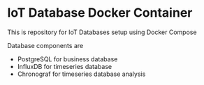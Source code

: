 # IoT Database Docker Container
This is repository for IoT Databases setup using Docker Compose

Database components are
- PostgreSQL for business database
- InfluxDB for timeseries database
- Chronograf for timeseries database analysis